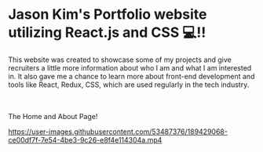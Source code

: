 # Jason Kim's Portfolio website utilizing React.js and CSS 💻!!

This website was created to showcase some of my projects and give recruiters a little more information about who I am and what I am interested in.  It also gave me a chance to learn more about front-end development and tools like React, Redux, CSS, which are used regularly in the tech industry.  

</br>
</br

<h2>The Home and About Page!</h2>


https://user-images.githubusercontent.com/53487376/189429068-ce00df7f-7e54-4be3-9c26-e8f4e114304a.mp4

